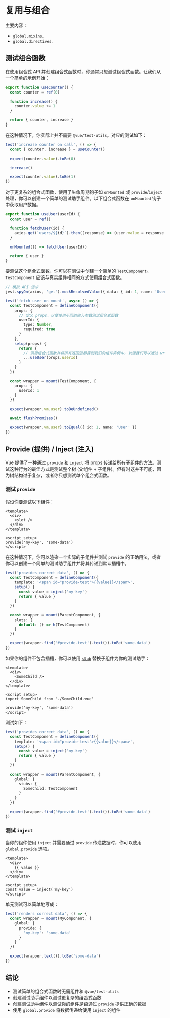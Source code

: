 # 复用与组合

主要内容：

- `global.mixins`.
- `global.directives`.

## 测试组合函数

在使用组合式 API 并创建组合式函数时，你通常只想测试组合式函数。让我们从一个简单的示例开始：

```typescript
export function useCounter() {
  const counter = ref(0)

  function increase() {
    counter.value += 1
  }

  return { counter, increase }
}
```

在这种情况下，你实际上并不需要 `@vue/test-utils`。对应的测试如下：

```typescript
test('increase counter on call', () => {
  const { counter, increase } = useCounter()

  expect(counter.value).toBe(0)

  increase()

  expect(counter.value).toBe(1)
})
```

对于更复杂的组合式函数，使用了生命周期钩子如 `onMounted` 或 `provide`/`inject` 处理，你可以创建一个简单的测试助手组件。以下组合式函数在 `onMounted` 钩子中获取用户数据。

```typescript
export function useUser(userId) {
  const user = ref()

  function fetchUser(id) {
    axios.get(`users/${id}`).then((response) => (user.value = response.data))
  }

  onMounted(() => fetchUser(userId))

  return { user }
}
```

要测试这个组合式函数，你可以在测试中创建一个简单的 `TestComponent`。`TestComponent` 应该与真实组件相同的方式使用组合式函数。

```typescript
// 模拟 API 请求
jest.spyOn(axios, 'get').mockResolvedValue({ data: { id: 1, name: 'User' } })

test('fetch user on mount', async () => {
  const TestComponent = defineComponent({
    props: {
      // 定义 props，以便使用不同的输入参数测试组合式函数
      userId: {
        type: Number,
        required: true
      }
    },
    setup(props) {
      return {
        // 调用组合式函数并将所有返回值暴露到我们的组件实例中，以便我们可以通过 wrapper.vm 访问它们
        ...useUser(props.userId)
      }
    }
  })

  const wrapper = mount(TestComponent, {
    props: {
      userId: 1
    }
  })

  expect(wrapper.vm.user).toBeUndefined()

  await flushPromises()

  expect(wrapper.vm.user).toEqual({ id: 1, name: 'User' })
})
```

## Provide (提供) / Inject (注入)

Vue 提供了一种通过 `provide` 和 `inject` 将 props 传递给所有子组件的方法。测试这种行为的最佳方式是测试整个树 (父组件 + 子组件)。但有时这并不可能，因为树结构过于复杂，或者你只想测试单个组合式函数。

### 测试 `provide`

假设你要测试以下组件：

```vue
<template>
  <div>
    <slot />
  </div>
</template>

<script setup>
provide('my-key', 'some-data')
</script>
```

在这种情况下，你可以渲染一个实际的子组件并测试 `provide` 的正确用法，或者你可以创建一个简单的测试助手组件并将其传递到默认插槽中。

```typescript
test('provides correct data', () => {
  const TestComponent = defineComponent({
    template: '<span id="provide-test">{{value}}</span>',
    setup() {
      const value = inject('my-key')
      return { value }
    }
  })

  const wrapper = mount(ParentComponent, {
    slots: {
      default: () => h(TestComponent)
    }
  })

  expect(wrapper.find('#provide-test').text()).toBe('some-data')
})
```

如果你的组件不包含插槽，你可以使用 [`stub`](./stubs-shallow-mount.md#Stubbing-a-single-child-component) 替换子组件为你的测试助手：

```vue
<template>
  <div>
    <SomeChild />
  </div>
</template>

<script setup>
import SomeChild from './SomeChild.vue'

provide('my-key', 'some-data')
</script>
```

测试如下：

```typescript
test('provides correct data', () => {
  const TestComponent = defineComponent({
    template: '<span id="provide-test">{{value}}</span>',
    setup() {
      const value = inject('my-key')
      return { value }
    }
  })

  const wrapper = mount(ParentComponent, {
    global: {
      stubs: {
        SomeChild: TestComponent
      }
    }
  })

  expect(wrapper.find('#provide-test').text()).toBe('some-data')
})
```

### 测试 `inject`

当你的组件使用 `inject` 并需要通过 `provide` 传递数据时，你可以使用 `global.provide` 选项。

```vue
<template>
  <div>
    {{ value }}
  </div>
</template>

<script setup>
const value = inject('my-key')
</script>
```

单元测试可以简单地写成：

```typescript
test('renders correct data', () => {
  const wrapper = mount(MyComponent, {
    global: {
      provide: {
        'my-key': 'some-data'
      }
    }
  })

  expect(wrapper.text()).toBe('some-data')
})
```

## 结论

- 测试简单的组合式函数时无需组件和 `@vue/test-utils`
- 创建测试助手组件以测试更复杂的组合式函数
- 创建测试助手组件以测试你的组件是否通过 `provide` 提供正确的数据
- 使用 `global.provide` 将数据传递给使用 `inject` 的组件
